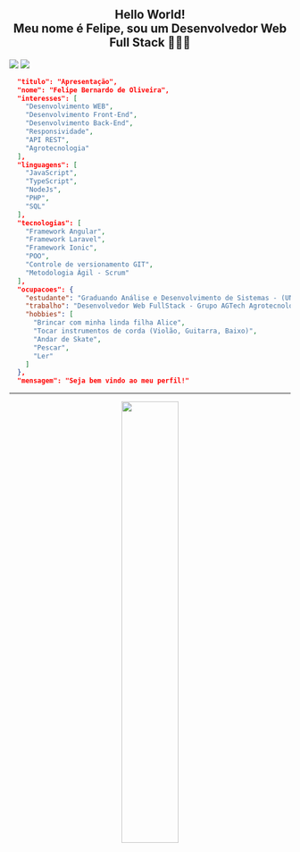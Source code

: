 <h2 align="center">Hello World! <br> Meu nome é Felipe, sou um Desenvolvedor Web Full Stack 👨🏽‍💻</h2>

<a href="https://www.linkedin.com/in/felipe-bernardo-de-oliveira-5b93a3274/" target="_blank"><img src="https://img.shields.io/badge/-LinkedIn-%230077B5?style=for-the-badge&logo=linkedin&logoColor=white" target="_blank"></a> 
<a href="https://instagram.com/ffelipebernardo" target="_blank"><img src="https://img.shields.io/badge/-Instagram-%23E4405F?style=for-the-badge&logo=instagram&logoColor=white" target="_blank"></a>
 
```json
  "titulo": "Apresentação",
  "nome": "Felipe Bernardo de Oliveira",
  "interesses": [
    "Desenvolvimento WEB",
    "Desenvolvimento Front-End",
    "Desenvolvimento Back-End",
    "Responsividade",
    "API REST",
    "Agrotecnologia"
  ],
  "linguagens": [
    "JavaScript",
    "TypeScript",
    "NodeJs",
    "PHP",
    "SQL"
  ],
  "tecnologias": [
    "Framework Angular",
    "Framework Laravel",
    "Framework Ionic",
    "POO",
    "Controle de versionamento GIT",
    "Metodologia Ágil - Scrum"
  ],
  "ocupacoes": {
    "estudante": "Graduando Análise e Desenvolvimento de Sistemas - (UNIP)",
    "trabalho": "Desenvolvedor Web FullStack - Grupo AGTech Agrotecnologia",
    "hobbies": [
      "Brincar com minha linda filha Alice",
      "Tocar instrumentos de corda (Violão, Guitarra, Baixo)",
      "Andar de Skate",
      "Pescar",
      "Ler"
    ]
  },
  "mensagem": "Seja bem vindo ao meu perfil!"

```
  <hr>
<div align="center" flex="row">
  <img width="45%" src="https://github-readme-stats.vercel.app/api/top-langs/?username=FelipeBernardo08&hide=html,css,c,blade&theme=dracula">

</div>
